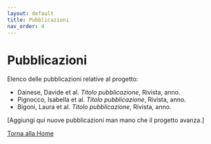 ```yaml
---
layout: default
title: Pubblicazioni
nav_order: 4
---
```


# Pubblicazioni

Elenco delle pubblicazioni relative al progetto:

- Dainese, Davide et al. *Titolo pubblicazione*, Rivista, anno.
- Pignocco, Isabella et al. *Titolo pubblicazione*, Rivista, anno.
- Bigoni, Laura et al. *Titolo pubblicazione*, Rivista, anno.

[Aggiungi qui nuove pubblicazioni man mano che il progetto avanza.]

[Torna alla Home](index.md)

